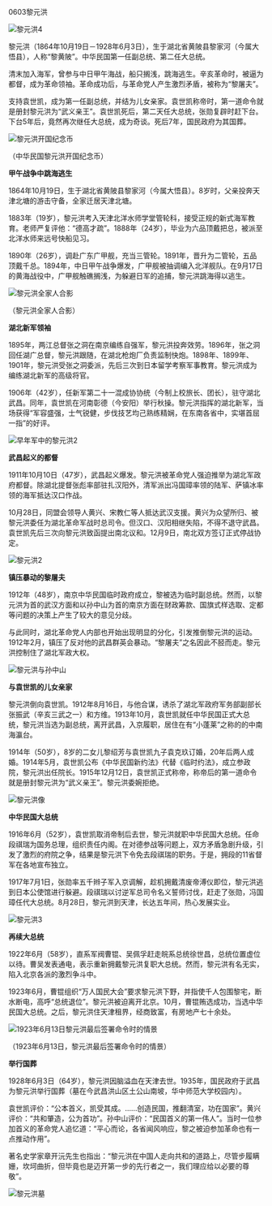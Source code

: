 0603黎元洪

![黎元洪4](黎元洪4.jpg)

黎元洪（1864年10月19日－1928年6月3日），生于湖北省黄陂县黎家河（今属大悟县），人称“黎黄陂”。中华民国第一任副总统、第二任大总统。

清末加入海军，曾参与中日甲午海战，船只搁浅，跳海逃生。辛亥革命时，被逼为都督，成为革命领袖。革命成功后，与革命党人产生激烈矛盾，被称为“黎屠夫”。

支持袁世凯，成为第一任副总统，并结为儿女亲家。袁世凯称帝时，第一道命令就是册封黎元洪为“武义亲王”。袁世凯死后，第二天任大总统，张勋复辟时赶下台。下台5年后，竟然再次继任大总统，成为奇谈。死后7年，国民政府为其国葬。



![黎元洪开国纪念币](黎元洪开国纪念币.jpg)

（中华民国黎元洪开国纪念币）

**甲午战争中跳海逃生**

1864年10月19日，生于湖北省黄陂县黎家河（今属大悟县）。8岁时，父亲投奔天津北塘的游击守备，全家迁居天津北塘。

1883年（19岁），黎元洪考入天津北洋水师学堂管轮科，接受正规的新式海军教育。老师严复评他：“德高才疏”。1888年（24岁），毕业为六品顶戴把总，被派至北洋水师来远号快船见习。

1890年（26岁），调赴广东广甲舰，充当三管轮。1891年，晋升为二管轮，五品顶戴千总。1894年，中日甲午战争爆发，广甲舰被抽调编入北洋舰队。在9月17日的黄海战役中，广甲舰触礁搁浅，为躲避日军的追捕，黎元洪跳海得以逃生。

![黎元洪全家人合影](黎元洪全家人合影.jpg)

（黎元洪全家人合影）

**湖北新军领袖**

1895年，两江总督张之洞在南京编练自强军，黎元洪投奔效劳。1896年，张之洞回任湖广总督，黎元洪跟随，在湖北枪炮厂负责监制快炮。1898年、1899年、1901年，黎元洪受张之洞委派，先后三次到日本留学考察军事教育。黎元洪成为编练湖北新军的高级将官。

1906年（42岁），任新军第二十一混成协协统（今制上校旅长、团长），驻守湖北武昌。同年，袁世凯在河南彰德（今安阳）举行秋操。黎元洪指挥的湖北新军，当场获得“军容盛强，士气锐健，步伐技艺均己熟练精娴，在东南各省中，实堪首屈一指”的好评。

![早年军中的黎元洪2](早年军中的黎元洪2.jpg)

**武昌起义的都督**

1911年10月10日（47岁），武昌起义爆发。黎元洪被革命党人强迫推举为湖北军政府都督。除湖北提督张彪率部驻扎汉阳外，清军派出冯国璋率领的陆军、萨镇冰率领的海军抵达汉口作战。

10月28日，同盟会领导人黄兴、宋教仁等人抵达武汉支援。黄兴为众望所归、被黎元洪委任为湖北革命军战时总司令。但汉口、汉阳相继失陷，不得不退守武昌。袁世凯先后三次向黎元洪致函提出南北议和。12月9日，南北双方签订正式停战协定。

![黎元洪2](黎元洪2.jpg)

**镇压暴动的黎屠夫**

1912年（48岁），南京中华民国临时政府成立，黎被选为临时副总统。然而，以黎元洪为首的武汉方面和以孙中山为首的南京方面在财政筹款、国旗式样选取、定都等问题的决策上产生了较大的意见分歧。

与此同时，湖北革命党人内部也开始出现明显的分化，引发推倒黎元洪的运动。1912年2月，镇压了反对他的武昌群英会暴动。“黎屠夫”之名因此不胫而走。黎元洪控制住了湖北军政大权。

![黎元洪与孙中山](黎元洪与孙中山.jpg)

**与袁世凯的儿女亲家**

黎元洪倒向袁世凯。1912年8月16日，与他合谋，诱杀了湖北军政府军务部副部长张振武（辛亥三武之一）和方维。1913年10月，袁世凯就任中华民国正式大总统，黎元洪当选为副总统，离开武昌，入京履职，居住在有“小蓬莱”之称的的中南海瀛台。

1914年（50岁），8岁的二女儿黎绍芳与袁世凯九子袁克玖订婚，20年后两人成婚。1914年5月，袁世凯公布《中华民国新约法》代替《临时约法》，成立参政院，黎元洪出任院长。1915年12月12日，袁世凯正式称帝，称帝后的第一道命令就是册封黎元洪为“武义亲王”。黎元洪委婉拒绝。

![黎元洪像](黎元洪像.jpg)

**中华民国大总统**

1916年6月（52岁），袁世凯取消帝制后去世，黎元洪就职中华民国大总统。任命段祺瑞为国务总理，组织责任内阁。在对德参战等问题上，双方矛盾急剧升级，引发了激烈的府院之争，结果是黎元洪下令免去段祺瑞的职务。于是，拥段的11省督军在各地宣布独立。

1917年7月1日，张勋率五千辫子军入京调解，趁机拥戴清废帝溥仪即位，黎元洪逃到日本公使馆进行躲避。段祺瑞以讨逆军总司令名义誓师讨伐，赶走了张勋，冯国璋任代大总统。8月28日，黎元洪到天津，长达五年间，热心发展实业。

![黎元洪3](黎元洪3.jpg)

**再续大总统**

1922年6月（58岁），直系军阀曹锟、吴佩孚赶走皖系总统徐世昌，总统位置虚位以待。曹吴发表通电，表示重新拥戴黎元洪复职大总统。然而，黎元洪有名无实，陷入北京各派的激烈争斗中。

1923年6月，曹锟组织“万人国民大会”要求黎元洪下野，并指使千人包围黎宅，断水断电，高呼“总统退位”。黎元洪被迫离开北京。10月，曹锟贿选成功，当选中华民国大总统。之后，黎元洪住天津租界，经商致富，有房地产七十余处。

![1923年6月13日黎元洪最后签署命令时的情景](1923年6月13日黎元洪最后签署命令时的情景.jpg)

（1923年6月13日，黎元洪最后签署命令时的情景）

**举行国葬**

1928年6月3日（64岁），黎元洪因脑溢血在天津去世。1935年，国民政府于武昌为黎元洪举行国葬（墓在今武昌洪山区土公山南坡，华中师范大学校园内）。

袁世凯评价：“公本首义，凯受其成。……创造民国，推翻清室，功在国家”。黄兴评价：“共和肇造，公为首功”。孙中山评价：“民国首义的第一伟人”。当时一位参加首义的革命党人追忆道：“平心而论，各省闻风响应，黎之被迫参加革命也有一点推动作用”。

著名史学家章开沅先生也指出：“黎元洪在中国人走向共和的道路上，尽管步履瞒姗，坎坷曲折，但毕竟也是迈开第一步的先行者之一，我们理应给以必要的尊敬”。

![黎元洪墓](黎元洪墓.jpg)



